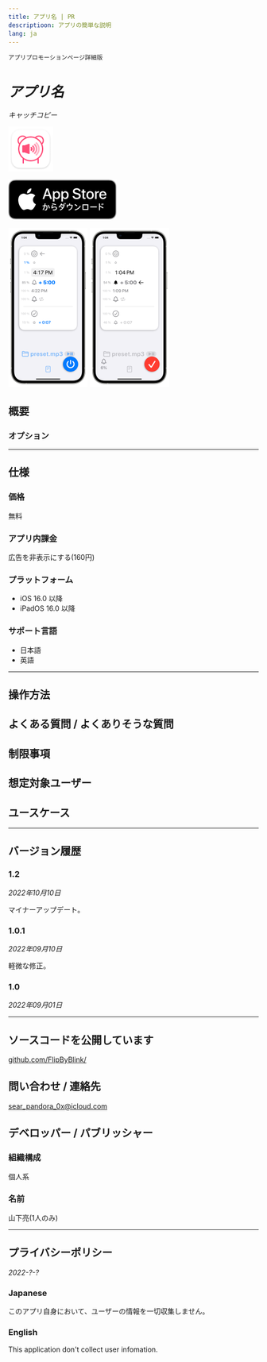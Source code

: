 ```yaml
---
title: アプリ名 | PR
descriptioon: アプリの簡単な説明
lang: ja
---
```


`アプリプロモーションページ詳細版`

_アプリ名_
========
_キャッチコピー_

<img src="Icon.png" width="90">

[![AppStore link](AppStoreバッジ.svg)](https://apps.apple.com/app/)

<img src="Screenshot1.png" width="160">
<img src="Screenshot2.png" width="160">

概要
----
### オプション

---

仕様
----
### 価格
無料

### アプリ内課金
広告を非表示にする(160円)

### プラットフォーム
- iOS 16.0 以降
- iPadOS 16.0 以降

### サポート言語
- 日本語
- 英語

---

操作方法
-------

よくある質問 / よくありそうな質問
--------------------------

制限事項
-------

想定対象ユーザー
-------------

ユースケース
----------

---

バージョン履歴
------------
### 1.2
_2022年10月10日_
<pre>マイナーアップデート。</pre>

### 1.0.1
_2022年09月10日_
<pre>軽微な修正。</pre>

### 1.0
_2022年09月01日_

---

ソースコードを公開しています
-----------------------
[github.com/FlipByBlink/](https://github.com/FlipByBlink/)

問い合わせ / 連絡先
-----------------
sear_pandora_0x@icloud.com

デベロッパー / パブリッシャー
-------------------------
### 組織構成
個人系

### 名前
山下亮(1人のみ)


---

プライバシーポリシー
-----------------
_2022-?-?_

### Japanese
このアプリ自身において、ユーザーの情報を一切収集しません。

### English
This application don't collect user infomation.
